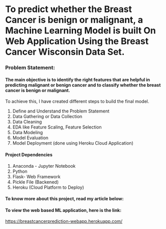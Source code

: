 # To predict whether the Breast Cancer is benign or malignant, a Machine Learning Model is built On Web Application Using the Breast Cancer Wisconsin Data Set.

### Problem Statement:

#### The main objective is to identify the right features that are helpful in predicting malignant or benign cancer and to classify whether the breast cancer is benign or malignant.

To achieve this, I have created different steps to build the final model.

1. Define and Understand the Problem Statement
2. Data Gathering or Data Collection
3. Data Cleaning 
4. EDA like Feature Scaling, Feature Selection
5. Data Modeling
6. Model Evaluation
7. Model Deployment (done using Heroku Cloud Application)

#### Project Dependencies

1. Anaconda - Jupyter Notebook
2. Python
3. Flask- Web Framework 
4. Pickle File (Backened)
5. Heroku (Cloud Platform to Deploy)

#### To know more about this project, read my article below:


#### To view the web based ML application, here is the link:

https://breastcancerprediction-webapp.herokuapp.com/

